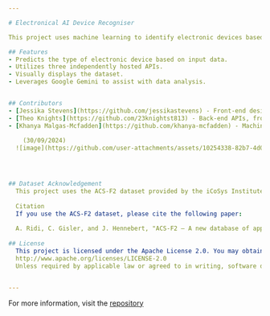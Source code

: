 ```yaml
---

# Electronical AI Device Recogniser

This project uses machine learning to identify electronic devices based on user input. It leverages three separate APIs for data collection and prediction. Each API is hosted individually, enabling efficient and accurate appliance recognition, while also allowing the user to visualize the dataset and talk with an AI assistant.

## Features
- Predicts the type of electronic device based on input data.
- Utilizes three independently hosted APIs.
- Visually displays the dataset.
- Leverages Google Gemini to assist with data analysis.


## Contributors
- [Jessika Stevens](https://github.com/jessikastevens) - Front-end design and layout
- [Theo Knights](https://github.com/23knightst813) - Back-end APIs, front-end features
- [Khanya Malgas-Mcfadden](https://github.com/khanya-mcfadden) - Machine learning device prediction model
  
    (30/09/2024)
  ![image](https://github.com/user-attachments/assets/10254338-82b7-4d00-b2e8-091fda2e37a9)




## Dataset Acknowledgement
  This project uses the ACS-F2 dataset provided by the iCoSys Institute, University of Applied Sciences HES-SO//Fribourg, Engineering and Architecture Faculty. The ACS-F2 database contains appliance consumption signatures, including real power, reactive power, RMS current, frequency, RMS   voltage, and phase of voltage relative to current, for machine learning tasks such as classification and prediction.
  
  Citation
  If you use the ACS-F2 dataset, please cite the following paper:
  
  A. Ridi, C. Gisler, and J. Hennebert, "ACS-F2 – A new database of appliance consumption signatures," Soft Computing and Pattern Recognition (SoCPaR), 2014 6th International Conference, 2014, pp. 145-150.
    
## License
  This project is licensed under the Apache License 2.0. You may obtain a copy of the license at:
  http://www.apache.org/licenses/LICENSE-2.0
  Unless required by applicable law or agreed to in writing, software distributed under the Apache License is distributed on an "AS IS" BASIS, WITHOUT WARRANTIES OR CONDITIONS OF ANY KIND, either express or implied. See the License for the specific language governing permissions and        limitations under the License.


---
```


For more information, visit the [repository](https://github.com/jessikastevens/Electronical-AI-Device-Recogniser) 
